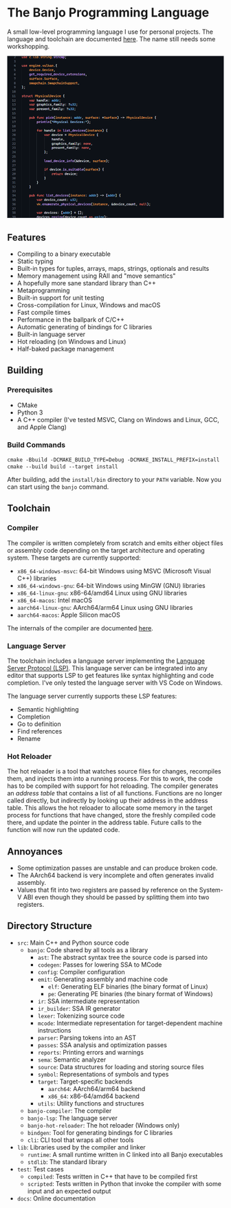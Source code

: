 # The Banjo Programming Language

A small low-level programming language I use for personal projects. The language and toolchain are documented [here](https://chnoblouch.github.io/banjo-lang/). The name still needs some workshopping.

![Some Banjo source code in VSCode](docs/example.png?)

## Features

- Compiling to a binary executable
- Static typing
- Built-in types for tuples, arrays, maps, strings, optionals and results
- Memory management using RAII and "move semantics"
- A hopefully more sane standard library than C++
- Metaprogramming
- Built-in support for unit testing
- Cross-compilation for Linux, Windows and macOS
- Fast compile times
- Performance in the ballpark of C/C++
- Automatic generating of bindings for C libraries
- Built-in language server
- Hot reloading (on Windows and Linux)
- Half-baked package management

## Building

### Prerequisites

- CMake
- Python 3
- A C++ compiler (I've tested MSVC, Clang on Windows and Linux, GCC, and Apple Clang)

### Build Commands

```
cmake -Bbuild -DCMAKE_BUILD_TYPE=Debug -DCMAKE_INSTALL_PREFIX=install
cmake --build build --target install
```

After building, add the `install/bin` directory to your `PATH` variable. Now you can start using the `banjo` command.

## Toolchain

### Compiler

The compiler is written completely from scratch and emits either object files or assembly code depending on the target architecture and operating system. These targets are currently supported:

- `x86_64-windows-msvc`: 64-bit Windows using MSVC (Microsoft Visual C++) libraries
- `x86_64-windows-gnu`: 64-bit Windows using MinGW (GNU) libraries
- `x86_64-linux-gnu`: x86-64/amd64 Linux using GNU libraries 
- `x86_64-macos`: Intel macOS
- `aarch64-linux-gnu`: AArch64/arm64 Linux using GNU libraries
- `aarch64-macos`: Apple Silicon macOS

The internals of the compiler are documented [here](docs/compiler.md).

### Language Server

The toolchain includes a language server implementing the [Language Server Protocol (LSP)](https://microsoft.github.io/language-server-protocol/). This language server can be integrated into any editor that supports LSP to get features like syntax highlighting and code completion. I've only tested the language server with VS Code on Windows.

The language server currently supports these LSP features:
- Semantic highlighting
- Completion
- Go to definition
- Find references
- Rename

### Hot Reloader

The hot reloader is a tool that watches source files for changes, recompiles them, and injects them into a running process. For this to work, the code has to be compiled with support for hot reloading. The compiler generates an _address table_ that contains a list of all functions. Functions are no longer called directly, but indirectly by looking up their address in the address table. This allows the hot reloader to allocate some memory in the target process for functions that have changed, store the freshly compiled code there, and update the pointer in the address table. Future calls to the function will now run the updated code.

## Annoyances

- Some optimization passes are unstable and can produce broken code.
- The AArch64 backend is very incomplete and often generates invalid assembly.
- Values that fit into two registers are passed by reference on the System-V ABI even though they should be passed by splitting them into two registers.

## Directory Structure

- `src`: Main C++ and Python source code
    - `banjo`: Code shared by all tools as a library
        - `ast`: The abstract syntax tree the source code is parsed into
        - `codegen`: Passes for lowering SSA to MCode
        - `config`: Compiler configuration
        - `emit`: Generating assembly and machine code
            - `elf`: Generating ELF binaries (the binary format of Linux)
            - `pe`: Generating PE binaries (the binary format of Windows)
        - `ir`: SSA intermediate representation
        - `ir_builder`: SSA IR generator
        - `lexer`: Tokenizing source code
        - `mcode`: Intermediate representation for target-dependent machine instructions
        - `parser`: Parsing tokens into an AST
        - `passes`: SSA analysis and optimization passes
        - `reports`: Printing errors and warnings
        - `sema`: Semantic analyzer
        - `source`: Data structures for loading and storing source files
        - `symbol`: Representations of symbols and types
        - `target`: Target-specific backends
            - `aarch64`: AArch64/arm64 backend
            - `x86_64`: x86-64/amd64 backend
        - `utils`: Utility functions and structures
    - `banjo-compiler`: The compiler
    - `banjo-lsp`: The language server
    - `banjo-hot-reloader`: The hot reloader (Windows only)
    - `bindgen`: Tool for generating bindings for C libraries
    - `cli`: CLI tool that wraps all other tools
- `lib`: Libraries used by the compiler and linker
    - `runtime`: A small runtime written in C linked into all Banjo executables
    - `stdlib`: The standard library
- `test`: Test cases
    - `compiled`: Tests written in C++ that have to be compiled first
    - `scripted`: Tests written in Python that invoke the compiler with some input and an expected output 
- `docs`: Online documentation
